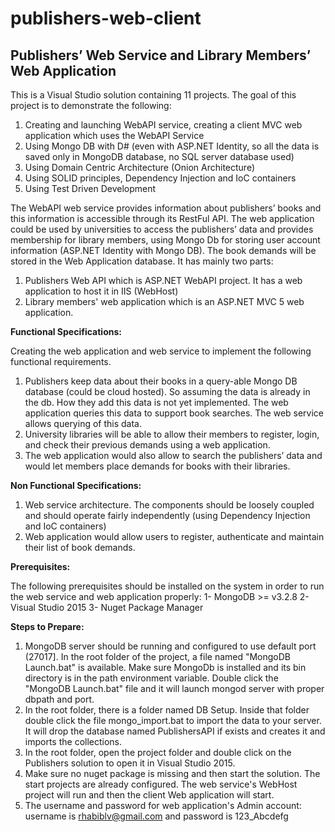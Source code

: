 # publishers-web-client
## Publishers’ Web Service and Library Members’ Web Application

This is a Visual Studio solution containing 11 projects. The goal of this project is to demonstrate the following:

1. Creating and launching WebAPI service, creating a client MVC web application which uses the WebAPI Service
2. Using Mongo DB with D# (even with ASP.NET Identity, so all the data is saved only in MongoDB database, no SQL server database used)
3. Using Domain Centric Architecture (Onion Architecture)
4. Using SOLID principles, Dependency Injection and IoC containers
5. Using Test Driven Development

The WebAPI web service provides information about publishers’ books and this information is accessible through its RestFul API. The web application could be used by universities to access the publishers’ data and provides membership for library members, using Mongo Db for storing user account information (ASP.NET Identity with Mongo DB). The book demands will be stored in the Web Application database.
It has mainly two parts:

1. Publishers Web API which is ASP.NET WebAPI project. It has a web application to host it in IIS (WebHost)
2. Library members' web application which is an ASP.NET MVC 5 web application.

**Functional Specifications:**

Creating the web application and web service to implement the following functional requirements.
1.	Publishers keep data about their books in a query-able Mongo DB database (could be cloud hosted). So assuming the data is already in the db. How they add this data is not yet implemented. The web application queries this data to support book searches. The web service allows querying of this data.
2.	University libraries will be able to allow their members to register, login, and check their previous demands using a web application.
3.	The web application would also allow to search the publishers’ data and would let members place demands for books with their libraries.

**Non Functional Specifications:**

1.	Web service architecture. The components should be loosely coupled and should operate fairly independently (using Dependency Injection and IoC containers)
2.	Web application would allow users to register, authenticate and maintain their list of book demands.

**Prerequisites:**

The following prerequisites should be installed on the system in order to run the web service and web application properly:
1- MongoDB >= v3.2.8
2- Visual Studio 2015
3- Nuget Package Manager

**Steps to Prepare:**

1. MongoDB server should be running and configured to use default port (27017]. In the root folder of the project, a file named "MongoDB Launch.bat" is available. Make sure MongoDb is installed and its bin directory is in the path environment variable. Double click the "MongoDB Launch.bat" file and it will launch mongod server with proper dbpath and port.
2. In the root folder, there is a folder named DB Setup. Inside that folder double click the file mongo_import.bat to import the data to your server. It will drop the database named PublishersAPI if exists and creates it and imports the collections.
3. In the root folder, open the project folder and double click on the Publishers solution to open it in Visual Studio 2015.
4. Make sure no nuget package is missing and then start the solution. The start projects are already configured. The web service's WebHost project will run and then the client Web application will start.
5. The username and password for web application's Admin account: username is rhabiblv@gmail.com and password is 123_Abcdefg

